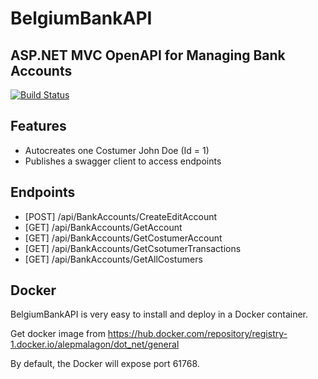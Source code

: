 # BelgiumBankAPI
## ASP.NET MVC OpenAPI for Managing Bank Accounts

[![Build Status](https://travis-ci.org/joemccann/dillinger.svg?branch=master)](https://travis-ci.org/joemccann/dillinger)

## Features

- Autocreates one Costumer John Doe (Id = 1)
- Publishes a swagger client to access endpoints
 
## Endpoints

- [POST] ​/api​/BankAccounts​/CreateEditAccount
- [GET] ​/api​/BankAccounts​/GetAccount
- [GET] ​/api​/BankAccounts​/GetCostumerAccount
- [GET] ​/api​/BankAccounts​/GetCsotumerTransactions
- [GET] ​/api​/BankAccounts​/GetAllCostumers

## Docker

BelgiumBankAPI is very easy to install and deploy in a Docker container.

Get docker image from https://hub.docker.com/repository/registry-1.docker.io/alepmalagon/dot_net/general

By default, the Docker will expose port 61768.
